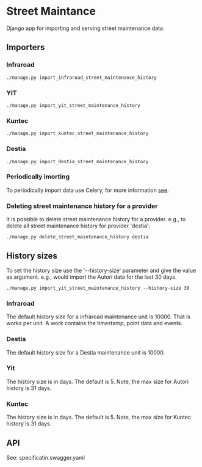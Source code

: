# Street Maintance

Django app for importing and serving street maintenance data.

## Importers

### Infraroad
```
./manage.py import_infraroad_street_maintenance_history
```
### YIT
```
./manage.py import_yit_street_maintenance_history
```
### Kuntec
```
./manage.py import_kuntec_street_maintenance_history
```

### Destia
```
./manage.py import_destia_street_maintenance_history
```

### Periodically imorting
To periodically import data use Celery, for more information [see](https://github.com/City-of-Turku/smbackend/wiki/Celery-Tasks#street-maintenance-history-street_maintenancetasksimport_street_maintenance_history).


### Deleting street maintenance history for a provider
It is possible to delete street maintenance history for a provider.
e.g., to delete all street maintenance history for provider 'destia':
```
./manage.py delete_street_maintenance_history destia
```

## History sizes
To set the history size use the '--history-size' parameter and give the value as argument.
e.g., would import the Autori data for the last 30 days.
```
./manage.py import_yit_street_maintenance_history --history-size 30
```
### Infraroad
The default history size for a infraroad maintenance unit is 10000. That is works per unit. A work contains the timestamp, point data and events.
### Destia
The default history size for a Destia maintenance unit is 10000. 
### Yit
The history size is in days. The default is 5.
Note, the max size for Autori history is 31 days.
### Kuntec
The history size is in days. The default is 5.
Note, the max size for Kuntec history is 31 days.
## API
See: specificatin.swagger.yaml